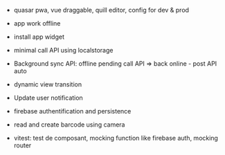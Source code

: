 - quasar pwa, vue draggable, quill editor, config for dev & prod

- app work offline
- install app widget
- minimal call API using localstorage
- Background sync API: offline pending call API => back online - post API auto
- dynamic view transition
- Update user notification
- firebase authentification and persistence
- read and create barcode using camera

- vitest: test de composant, mocking function like firebase auth, mocking router
